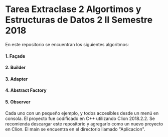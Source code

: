 # Tarea Extraclase 2 Algortimos y Estructuras de Datos 2 II Semestre 2018

En este repositorio se encuentran los siguientes algoritmos:
#### 1. Façade 
#### 2. Builder
#### 3. Adapter
#### 4. Abstract Factory
#### 5. Observer

Cada uno con un pequeño ejemplo, y todos accesibles desde un menú en consola. 
El proyecto fue codificado en C++ utilizando Clion 2018.2.2.
Se recomienda descargar este repositorio y agregarlo como un nuevo proyecto en Clion.
El main se encuentra en el directorio llamado "Aplicacion".  
